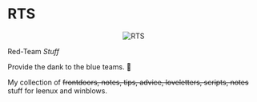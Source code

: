 # RTS

<p align="center">
<img src="https://user-images.githubusercontent.com/3386438/56666721-4232d800-6661-11e9-8809-8391b3e986ae.jpeg" alt="RTS"/>
</p>

Red-Team *Stuff*

Provide the dank to the blue teams. :100:

My collection of ~~frontdoors, notes, tips, advice, loveletters, scripts, notes~~ stuff for leenux and winblows.
